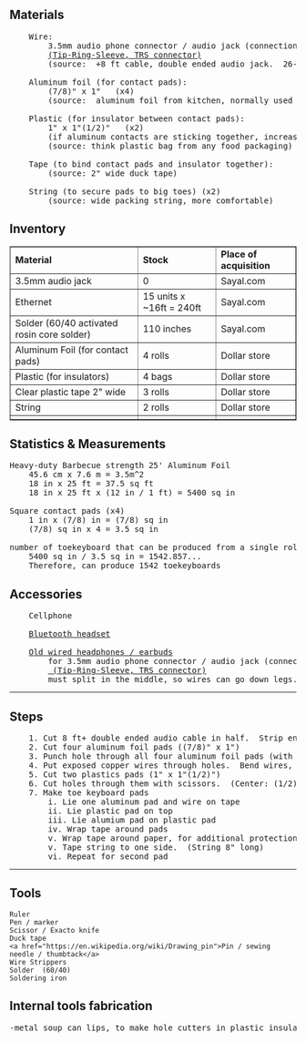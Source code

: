 <title>Fabrication</title>


Materials
---
<pre>
	Wire:
	&nbsp;&nbsp;&nbsp;&nbsp;3.5mm audio phone connector / audio jack (connection to cellphone)
	&nbsp;&nbsp;&nbsp;&nbsp;<a href="https://en.wikipedia.org/wiki/Phone_connector_(audio)">(Tip-Ring-Sleeve, TRS connector)</a>
	&nbsp;&nbsp;&nbsp;&nbsp;(source:  +8 ft cable, double ended audio jack.  26-30 <a href="https://en.wikipedia.org/wiki/American_wire_gauge">AWG</a>. Left & Right channel encased in different sleeves)

	Aluminum foil (for contact pads):
	&nbsp;&nbsp;&nbsp;&nbsp;(7/8)" x 1"   (x4)
	&nbsp;&nbsp;&nbsp;&nbsp;(source:  aluminum foil from kitchen, normally used for baking/bbq)

	Plastic (for insulator between contact pads):
	&nbsp;&nbsp;&nbsp;&nbsp;1" x 1"(1/2)"	(x2)
	&nbsp;&nbsp;&nbsp;&nbsp;(if aluminum contacts are sticking together, increase thickness with multiple plastic layers)
	&nbsp;&nbsp;&nbsp;&nbsp;(source: think plastic bag from any food packaging)

	Tape (to bind contact pads and insulator together):
	&nbsp;&nbsp;&nbsp;&nbsp;(source: 2" wide duck tape)

	String (to secure pads to big toes)	(x2)
	&nbsp;&nbsp;&nbsp;&nbsp;(source: wide packing string, more comfortable)
</pre>


Inventory
---
<table border=1>

<tr>
<td><b>Material</b></td>
<td><b>Stock</b></td>
<td><b>Place of acquisition</b></td>
</tr>

<tr>
<td>3.5mm audio jack</td>
<td>0</td>
<td>Sayal.com</td>
</tr>

<tr>
<td>Ethernet</td>
<td>15 units x ~16ft = 240ft </td>
<td>Sayal.com</td>
</tr>

<tr>
<td>Solder (60/40 activated rosin core solder)</td>
<td>110 inches</td>
<td>Sayal.com</td>
</tr>

<tr> 
<td>Aluminum Foil (for contact pads)</td>
<td>4 rolls </td>
<td>Dollar store</td>
</tr>

<tr>
<td>Plastic (for insulators)</td>
<td>4 bags</td>
<td>Dollar store</td>
</tr>

<tr>
<td>Clear plastic tape 2" wide</td>
<td>3 rolls</td>
<td>Dollar store</td>
</tr>

<tr>
<td>String</td>
<td>2 rolls</td>
<td>Dollar store</td>
</tr>

<tr>
<td></td>
<td></td>
<td></td>
</tr>

</table>




Statistics & Measurements
---
<pre>
Heavy-duty Barbecue strength 25' Aluminum Foil
	45.6 cm x 7.6 m = 3.5m^2
	18 in x 25 ft = 37.5 sq ft
	18 in x 25 ft x (12 in / 1 ft) = 5400 sq in

Square contact pads (x4)
	1 in x (7/8) in = (7/8) sq in
	(7/8) sq in x 4 = 3.5 sq in

number of toekeyboard that can be produced from a single roll of aluminum foil
	5400 sq in / 3.5 sq in = 1542.857...
	Therefore, can produce 1542 toekeyboards
</pre>

Accessories
---
<pre>
	Cellphone

	<a href="https://en.wikipedia.org/wiki/Headset_%28audio%29#Bluetooth">Bluetooth headset</a>

	<a href="https://en.wikipedia.org/wiki/Headphones">Old wired headphones / earbuds</a>
	&nbsp;&nbsp;&nbsp;&nbsp;for 3.5mm audio phone connector / audio jack (connection to cellphone)
	&nbsp;&nbsp;&nbsp;&nbsp;<a href="https://en.wikipedia.org/wiki/Phone_connector_(audio)"> (Tip-Ring-Sleeve, TRS connector)</a>
	&nbsp;&nbsp;&nbsp;&nbsp;must split in the middle, so wires can go down legs.
</pre>

<hr>

Steps
---

<pre>
	1. Cut 8 ft+ double ended audio cable in half.  Strip ends, expose 1" wire.   (akes two toe keyboards, each 4 ft long)  
	2. Cut four aluminum foil pads ((7/8)" x 1")
	3. Punch hole through all four aluminum foil pads (with pin / sewing needle / thumbtack) ( (1/2)" from side; (1/4)" from bottom )
	4. Put exposed copper wires through holes.  Bend wires, loop at bottom.  Solder in place.
	5. Cut two plastics pads (1" x 1"(1/2)")
	6. Cut holes through them with scissors.  (Center: (1/2)" from side; (5/8)" from top. Diameter: approximately (3/8)")
	7. Make toe keyboard pads
		i. Lie one aluminum pad and wire on tape
		ii. Lie plastic pad on top
		iii. Lie alumium pad on plastic pad
		iv. Wrap tape around pads
		v. Wrap tape around paper, for additional protection / advertising / instructions.
		v. Tape string to one side.  (String 8" long)
		vi. Repeat for second pad
</pre>

<hr>

Tools
---
	Ruler
	Pen / marker
	Scissor / Exacto knife  
	Duck tape
	<a href="https://en.wikipedia.org/wiki/Drawing_pin">Pin / sewing needle / thumbtack</a> 
	Wire Strippers
	Solder  (60/40)
	Soldering iron


Internal tools fabrication
---
<pre>
-metal soup can lips, to make hole cutters in plastic insulator
</pre>
